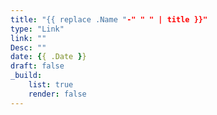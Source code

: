 ```yaml
---
title: "{{ replace .Name "-" " " | title }}"
type: "Link"
link: ""
Desc: ""
date: {{ .Date }}
draft: false
_build:
    list: true
    render: false
---
```


